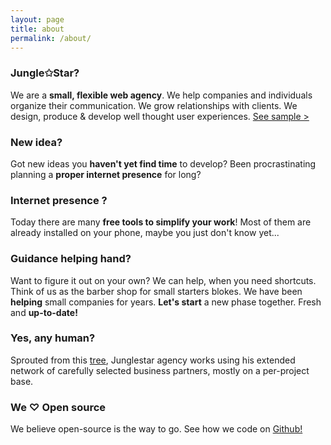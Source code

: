 ```yaml
---
layout: page
title: about
permalink: /about/
---
```


### Jungle✩Star?

We are a **small, flexible web agency**.
We help companies and individuals organize their communication.
We grow relationships with clients.
We design, produce & develop well thought user experiences. [See sample >](http://revealing.junglestar.org/#/8/1)

### New idea?

Got new ideas you **haven't yet find time** to develop?
Been procrastinating planning a **proper internet presence** for long?

### Internet presence ?

Today there are many **free tools to simplify your work**! Most of them are already installed on your phone, maybe you just don't know yet...

### Guidance helping hand?

Want to figure it out on your own? We can help, when you need shortcuts. Think of us as the barber shop for small starters blokes. We have been **helping** small companies for years.
**Let's start** a new phase together. Fresh and **up-to-date!**

### Yes, any human?

Sprouted from this [tree](http://rokma.com), Junglestar agency works using his extended network of carefully selected business partners, mostly on a per-project base.


### We ♡ Open source

We believe open-source is the way to go. See how we code on [Github!](https://github.com/junglesta)
